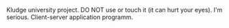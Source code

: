 Kludge university project. DO NOT use or touch it (it can hurt your eyes). I'm serious.
Client-server application programm.
